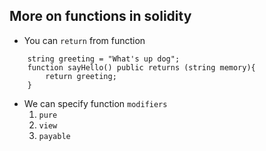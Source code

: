 ## More on functions in solidity

- You can `return` from function
```solidity
    string greeting = "What's up dog";
    function sayHello() public returns (string memory){
        return greeting;
    }
```
- We can specify function `modifiers`
    1. `pure`
    2. `view`
    3. `payable`